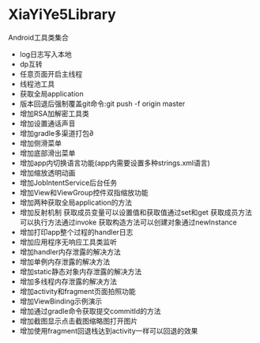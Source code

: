 # XiaYiYe5Library
Android工具类集合

- log日志写入本地
- dp互转
- 任意页面开启主线程
- 线程池工具
- 获取全局application
- 版本回退后强制覆盖git命令:git push -f origin master
- 增加RSA加解密工具类
- 增加设置通话声音
- 增加gradle多渠道打包∂
- 增加侧滑菜单
- 增加底部滑出菜单
- 增加app内切换语言功能(app内需要设置多种strings.xml语言)
- 增加缩放透明动画
- 增加JobIntentService后台任务
- 增加View和ViewGroup控件双指缩放功能
- 增加两种获取全局application的方法
- 增加反射机制 获取成员变量可以设置值和获取值通过set和get 获取成员方法可以执行方法通过invoke 获取构造方法可以创建对象通过newInstance
- 增加打印app整个过程的handler日志
- 增加应用程序无响应工具类监听
- 增加handler内存泄露的解决方法
- 增加单例内存泄露的解决方法
- 增加static静态对象内存泄露的解决方法
- 增加多线程内存泄露的解决方法
- 增加activity和fragment页面拍照功能
- 增加ViewBinding示例演示
- 增加通过gradle命令获取提交commitId的方法
- 增加截图显示点击截图缩略图打开图片
- 增加使用fragment回退栈达到activity一样可以回退的效果
